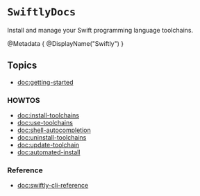 # ``SwiftlyDocs``

Install and manage your Swift programming language toolchains.

@Metadata {
    @DisplayName("Swiftly")
}

## Topics

- <doc:getting-started>

### HOWTOS

- <doc:install-toolchains>
- <doc:use-toolchains>
- <doc:shell-autocompletion>
- <doc:uninstall-toolchains>
- <doc:update-toolchain>
- <doc:automated-install>

### Reference

- <doc:swiftly-cli-reference>
